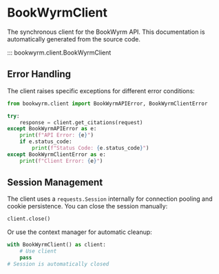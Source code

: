 # BookWyrmClient

The synchronous client for the BookWyrm API. This documentation is automatically generated from the source code.

::: bookwyrm.client.BookWyrmClient

## Error Handling

The client raises specific exceptions for different error conditions:

```python
from bookwyrm.client import BookWyrmAPIError, BookWyrmClientError

try:
    response = client.get_citations(request)
except BookWyrmAPIError as e:
    print(f"API Error: {e}")
    if e.status_code:
        print(f"Status Code: {e.status_code}")
except BookWyrmClientError as e:
    print(f"Client Error: {e}")
```

## Session Management

The client uses a `requests.Session` internally for connection pooling and cookie persistence. You can close the session manually:

```python
client.close()
```

Or use the context manager for automatic cleanup:

```python
with BookWyrmClient() as client:
    # Use client
    pass
# Session is automatically closed
```
